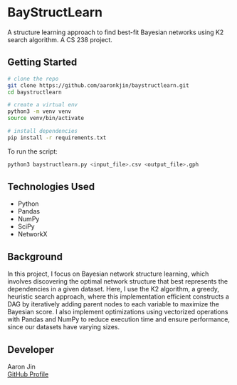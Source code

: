 # BayStructLearn

A structure learning approach to find best-fit Bayesian networks using K2 search algorithm. A CS 238 project.

## Getting Started

```bash
# clone the repo
git clone https://github.com/aaronkjin/baystructlearn.git
cd baystructlearn

# create a virtual env
python3 -m venv venv
source venv/bin/activate

# install dependencies
pip install -r requirements.txt
```

To run the script:

```bash
python3 baystructlearn.py <input_file>.csv <output_file>.gph
```

## Technologies Used

- Python
- Pandas
- NumPy
- SciPy
- NetworkX

## Background

In this project, I focus on Bayesian network structure learning, which involves discovering the optimal network structure that best represents the dependencies in a given dataset. Here, I use the K2 algorithm, a greedy, heuristic search approach, where this implementation efficient constructs a DAG by iteratively adding parent nodes to each variable to maximize the Bayesian score. I also implement optimizations using vectorized operations with Pandas and NumPy to reduce execution time and ensure performance, since our datasets have varying sizes.

## Developer

Aaron Jin  
[GitHub Profile](https://github.com/aaronkjin)
